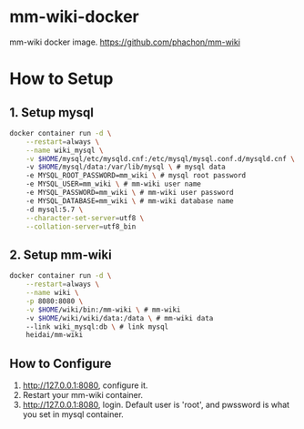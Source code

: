 # mm-wiki-docker
mm-wiki docker image. <https://github.com/phachon/mm-wiki>

# How to Setup
## 1. Setup mysql
```bash
docker container run -d \
    --restart=always \
    --name wiki_mysql \
    -v $HOME/mysql/etc/mysqld.cnf:/etc/mysql/mysql.conf.d/mysqld.cnf \ # mysql config file
    -v $HOME/mysql/data:/var/lib/mysql \ # mysql data
    -e MYSQL_ROOT_PASSWORD=mm_wiki \ # mysql root password
    -e MYSQL_USER=mm_wiki \ # mm-wiki user name
    -e MYSQL_PASSWORD=mm_wiki \ # mm-wiki user password
    -e MYSQL_DATABASE=mm_wiki \ # mm-wiki database name
    -d mysql:5.7 \
    --character-set-server=utf8 \
    --collation-server=utf8_bin
```

## 2. Setup mm-wiki
```bash
docker container run -d \
    --restart=always \
    --name wiki \
    -p 8080:8080 \
    -v $HOME/wiki/bin:/mm-wiki \ # mm-wiki
    -v $HOME/wiki/wiki/data:/data \ # mm-wiki data
    --link wiki_mysql:db \ # link mysql
    heidai/mm-wiki
```

## How to Configure
1. <http://127.0.0.1:8080>, configure it.
2. Restart your mm-wiki container.
3. <http://127.0.0.1:8080>, login. Default user is 'root', and pwssword is what you set in mysql container.